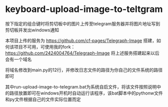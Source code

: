 # keyboard-upload-image-to-teltgram
按下指定的组合键时将剪切板中的图片上传至telegram服务器并将图片地址写到剪切板并发出windows通知

本项目上传的服务为 https://github.com/cf-pages/Telegraph-Image 搭建，如何该项目不可用，可使用我的fork：https://github.com/2424004764/Telegraph-Image
将上述服务搭建起来以后会有一个域名


将域名修改到main.py的12行，并修改日志文件的路径为你自己的文件系统的路径即可


其中run-upload-image-to-telegram.bat为系统自启文件，将该文件按照说明中的路径放置即可在windows开机时自动运行该程序，该bat脚本中的pythonw文件和py文件根据自己的文件实际位置而定
